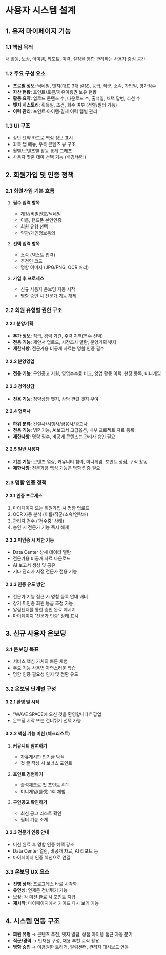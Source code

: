 # 사용자 시스템 설계

## 1. 유저 마이페이지 기능

### 1.1 핵심 목적
내 활동, 보상, 아이템, 리포트, 이력, 설정을 통합 관리하는 사용자 중심 공간

### 1.2 주요 구성 요소
- **프로필 정보**: 닉네임, 뱃지(대표 3개 설정), 등급, 직군, 소속, 가입일, 평가점수
- **자산 현황**: 포인트/토큰/자유이용권 보유 현황
- **활동 요약**: 업로드 콘텐츠 수, 다운로드 수, 출석일, 채택 답변, 추천 수
- **뱃지 히스토리**: 획득일, 조건, 회수 여부 (정렬/필터 가능)
- **이력 관리**: 포인트·아이템·결제 이력 탭별 관리

### 1.3 UI 구조
- 상단 요약 카드로 핵심 정보 표시
- 좌측 탭 메뉴, 우측 콘텐츠 뷰 구조
- 월별/콘텐츠별 활동 통계 그래프
- 사용자 맞춤 테마 선택 기능 (배경/컬러)

## 2. 회원가입 및 인증 정책

### 2.1 회원가입 기본 흐름
1. **필수 입력 항목**
   - 계정/비밀번호/닉네임
   - 이름, 핸드폰 본인인증
   - 회원 유형 선택
   - 약관/개인정보동의

2. **선택 입력 항목**
   - 소속 (텍스트 입력)
   - 추천인 코드
   - 명함 이미지 (JPG/PNG, OCR 처리)

3. **가입 후 프로세스**
   - 신규 사용자 온보딩 자동 시작
   - 명함 승인 시 전문가 기능 해제

### 2.2 회원 유형별 권한 구조

#### 2.2.1 분양기획
- **추가 정보**: 직급, 경력 기간, 주력 지역(복수 선택)
- **전용 기능**: 제안서 업로드, 시장조사 열람, 분양기획 뱃지
- **제한사항**: 전문가용 비공개 자료는 명함 인증 필수

#### 2.2.2 분양영업
- **전용 기능**: 구인공고 지원, 영업수수료 비교, 영업 활동 이력, 현장 등록, 미니게임

#### 2.2.3 청약상담
- **전용 기능**: 청약상담 뱃지, 상담 관련 뱃지 부여

#### 2.2.4 협력사
- **하위 분류**: 건설사/시행사/금융사/광고사
- **전용 기능**: VIP 기능, AI보고서 고급옵션, 내부 프로젝트 자료 등록
- **제한사항**: 명함 필수, 비공개 콘텐츠는 관리자 승인 필요

#### 2.2.5 일반 사용자
- **기본 기능**: 콘텐츠 열람, 커뮤니티 참여, 미니게임, 포인트 상점, 구직 활동
- **제한사항**: 전문가용 핵심 기능은 명함 인증 필요

### 2.3 명함 인증 정책

#### 2.3.1 인증 프로세스
1. 마이페이지 또는 회원가입 시 명함 업로드
2. OCR 자동 분석 (이름/직군/소속/연락처)
3. 관리자 검수 ('검수중' 상태)
4. 승인 시 전문가 기능 즉시 해제

#### 2.3.2 미인증 시 제한 기능
- Data Center 상세 데이터 열람
- 전문가용 비공개 자료 다운로드
- AI 보고서 생성 및 공유
- 기타 관리자 지정 전문가 전용 기능

#### 2.3.3 인증 유도 방안
- 전문가 기능 접근 시 명함 등록 안내 배너
- 장기 미인증 회원 등급 조정 가능
- 알림센터를 통한 승인 완료 메시지
- 마이페이지 '전문가 인증' 상태 표시

## 3. 신규 사용자 온보딩

### 3.1 온보딩 목표
- 서비스 핵심 가치의 빠른 체험
- 주요 기능 사용법 자연스러운 학습
- 명함 인증 필요성 인지 및 전환 유도

### 3.2 온보딩 단계별 구성

#### 3.2.1 환영 및 시작
- "WAVE SPACE에 오신 것을 환영합니다!" 팝업
- 온보딩 시작 또는 건너뛰기 선택 가능

#### 3.2.2 핵심 기능 미션 (체크리스트)
1. **커뮤니티 참여하기**
   - 자유게시판 인기글 탐색
   - 첫 글 작성 시 보너스 포인트

2. **포인트 경험하기**
   - 출석체크로 첫 포인트 획득
   - 미니게임(룰렛) 1회 체험

3. **구인공고 확인하기**
   - 최신 공고 리스트 확인
   - 필터 기능 소개

#### 3.2.3 전문가 인증 안내
- 미션 완료 후 명함 인증 혜택 강조
- Data Center 열람, 비공개 자료, AI 리포트 등
- 마이페이지 인증 섹션으로 연결

### 3.3 온보딩 UX 요소
- **진행 상태**: 프로그레스 바로 시각화
- **유연성**: 언제든 건너뛰기 가능
- **보상**: 각 미션 완료 시 포인트 지급
- **재시작**: 마이페이지에서 가이드 다시 보기 가능

## 4. 시스템 연동 구조
- **회원 유형** → 콘텐츠 추천, 뱃지 발급, 상점 아이템 접근 자동 분기
- **직군/경력** → 인재풀 구성, 채용 추천 로직 활용
- **명함 승인** → 이용권한 트리거, 알림센터, 관리자 대시보드 연동